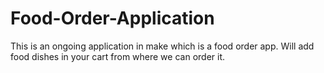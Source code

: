 # Food-Order-Application
This is an ongoing application in make which is a food order app. Will add food dishes in your cart from where we can order it.
